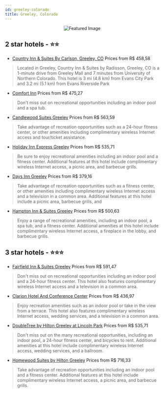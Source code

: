 ```yaml
---
id: greeley-colorado
title: Greeley, Colorado
---
```


<center><img src="https://i.travelapi.com/hotels/1000000/70000/64300/64237/0f346283_z.jpg" alt="Featured Image" /></center>


##  2 star hotels - ⭐️⭐️

-    [Country Inn & Suites By Carlson, Greeley, CO](https://us.hurb.com/hotels/greeley/country-inn-suites-by-carlson-greeley-co-JNP-JP731006?cmp=18055) Prices from R$ 458,58
   > Located in Greeley, Country Inn & Suites by Radisson, Greeley, CO is a 1-minute drive from Greeley Mall and 7 minutes from University of Northern Colorado. This hotel is 3 mi (4.8 km) from Evans City Park and 3.2 mi (5.1 km) from Evans Riverside Park
-    [Comfort Inn](https://us.hurb.com/hotels/greeley/comfort-inn-JNP-JP155525?cmp=18055) Prices from R$ 475,27
   > Don't miss out on recreational opportunities including an indoor pool and a spa tub.
-    [Candlewood Suites Greeley](https://us.hurb.com/hotels/greeley/candlewood-suites-greeley-JNP-JP990136?cmp=18055) Prices from R$ 563,59
   > Take advantage of recreation opportunities such as a 24-hour fitness center, or other amenities including complimentary wireless Internet access and tour/ticket assistance.
-    [Holiday Inn Express Greeley](https://us.hurb.com/hotels/greeley/holiday-inn-express-greeley-JNP-JP073326?cmp=18055) Prices from R$ 535,71
   > Be sure to enjoy recreational amenities including an indoor pool and a fitness center. Additional features at this hotel include complimentary wireless Internet access, a picnic area, and barbecue grills.
-    [Days Inn Greeley](https://us.hurb.com/hotels/greeley/days-inn-greeley-JNP-JP274978?cmp=18055) Prices from R$ 379,16
   > Take advantage of recreation opportunities such as a fitness center, or other amenities including complimentary wireless Internet access and a television in a common area. Additional features at this hotel include a picnic area, barbecue grills, and 
-    [Hampton Inn & Suites Greeley](https://us.hurb.com/hotels/greeley/hampton-inn-suites-greeley-JNP-JP275725?cmp=18055) Prices from R$ 500,63
   > Enjoy a range of recreational amenities, including an indoor pool, a spa tub, and a fitness center. Additional amenities at this hotel include complimentary wireless Internet access, a fireplace in the lobby, and barbecue grills.

##  3 star hotels - ⭐️⭐️⭐️

-    [Fairfield Inn & Suites Greeley](https://us.hurb.com/hotels/greeley/fairfield-inn-suites-greeley-JNP-JP785231?cmp=18055) Prices from R$ 591,47
   > Don't miss out on recreational opportunities including an indoor pool and a 24-hour fitness center. This hotel also features complimentary wireless Internet access and a television in a common area.
-    [Clarion Hotel And Conference Center](https://us.hurb.com/hotels/greeley/clarion-hotel-and-conference-center-JNP-JP185888?cmp=18055) Prices from R$ 436,97
   > Enjoy recreation amenities such as an indoor pool or take in the view from a terrace. This hotel also features complimentary wireless Internet access, wedding services, and a television in a common area.
-    [DoubleTree by Hilton Greeley at Lincoln Park](https://us.hurb.com/hotels/greeley/doubletree-by-hilton-greeley-at-lincoln-park-JNP-JP02718H?cmp=18055) Prices from R$ 535,71
   > Don't miss out on the many recreational opportunities, including an indoor pool, a 24-hour fitness center, and bicycles to rent. Additional amenities at this hotel include complimentary wireless Internet access, wedding services, and a ballroom.
-    [Homewood Suites by Hilton Greeley](https://us.hurb.com/hotels/greeley/homewood-suites-by-hilton-greeley-JNP-JP029454?cmp=18055) Prices from R$ 716,33
   > Take advantage of recreation opportunities including an indoor pool and a fitness center. Additional features at this hotel include complimentary wireless Internet access, a picnic area, and barbecue grills.
